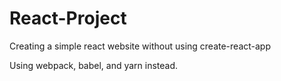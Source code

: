 # React-Project
Creating a simple react website without using create-react-app

Using webpack, babel, and yarn instead.
